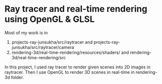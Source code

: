 # Ray tracer and real-time rendering using OpenGL & GLSL
Most of my work is in  
1. projects-ray-junsukha/src/raytracer and projects-ray-junsukha/src/raytracer/camera  
2. rendering-3d/real-time-rendering/resources/shaders/ and rendering-3d/real-time-rendering/src

In this project, I used ray tracer to render given scenes into 2D images in raytracer. Then I use OpenGL to render 3D scenes in real-time in rendering-3d folder.
